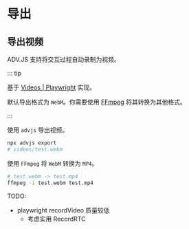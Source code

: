 # 导出

## 导出视频

ADV.JS 支持将交互过程自动录制为视频。

::: tip

基于 [Videos | Playwright](https://playwright.dev/docs/videos#record-video) 实现。

默认导出格式为 `WebM`。你需要使用 [FFmpeg](https://ffmpeg.org/) 将其转换为其他格式。

:::

使用 `advjs` 导出视频。

```bash
npx advjs export
# videos/test.webm
```

使用 `FFmpeg` 将 `WebM` 转换为 `MP4`。

```bash
# test.webm -> test.mp4
ffmpeg -i test.webm test.mp4
```

TODO:

- playwright recordVideo 质量较低
  - 考虑实用 RecordRTC
